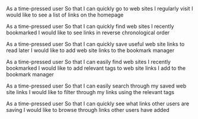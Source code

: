 As a time-pressed user
So that I can quickly go to web sites I regularly visit
I would like to see a list of links on the homepage

As a time-pressed user
So that I can quickly find web sites I recently bookmarked
I would like to see links in reverse chronological order

As a time-pressed user
So that I can quickly save useful web site links to read later
I would like to add web site links to the bookmark manager

As a time-pressed user
So that I can easily find web sites I recently bookmarked
I would like to add relevant tags to web site links I add to the bookmark manager

As a time-pressed user
So that I can easily search through my saved web site links
I would like to filter through my links using the relevant tags

As a time-pressed user
So that I can quickly see what links other users are saving
I would like to browse through links other users have added
